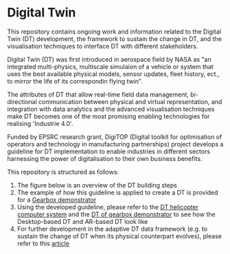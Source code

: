 # Digital Twin
This repository contains ongoing work and information related to the Digital Twin (DT) development, the framework to sustain the change in DT, and the visualisation techniques to interface DT with different stakeholders.

Digital Twin (DT) was first introduced in aerospace field by NASA as "an integrated multi-physics, multiscale simulaion of a vehicle or system that uses the best available physical models, sensor updates, fleet history, ect., to mirror the life of its correspondin flying twin".

The attributes of DT that allow real-time field data management, bi-directional communication between physical and virtual representation, and integration with data analytics and the advanced visualisation techniques make DT becomes one of the most promising enabling technologies for realising 'Industrie 4.0'. 

Funded by EPSRC research grant, DigiTOP (Digital toolkit for optimisation of operators and technology in manufacturing partnerships) project develops a guideline for DT implementation to enable industries in different sectors harnessing the power of digitalisation to their own business benefits. 

This repository is structured as follows:
1. The figure below is an overview of the DT building steps
[](Images/Building%20steps.png)
2. The example of how this guideline is applied to create a DT is provided for a [Gearbox demonstrator](Documents/Digital%20twin%20practice-v1.pdf)
3. Using the developed guideline, please refer to the [DT helicopter computer system](https://youtu.be/uNeu-z_tKP4) and the [DT of gearbox demonstrator](https://youtu.be/TLs_HygzAL8) to see how the Desktop-based DT and AR-based DT look like
4. For further development in the adaptive DT data framework (e.g. to sustain the change of DT when its physical counterpart evolves), please refer to this [article](Publications/A%20design%20framework%20for%20adaptive%20digital%20twin.pdf)


